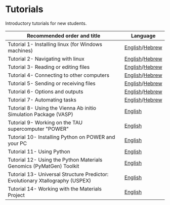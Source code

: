 # Tutorials
Introductory tutorials for new students. 

|Recommended order and title <img width=128/>|   Language   |                                             
| ---- | --- |
| Tutorial 1- Installing linux (for Windows machines) | [English](https://github.com/bmd-lab/tutorials/wiki/tutorial-1)/[Hebrew](https://github.com/bmd-lab/tutorials/wiki/%D7%94%D7%93%D7%A8%D7%9B%D7%94-1) |
| Tutorial 2- Navigating with linux | [English](https://github.com/bmd-lab/tutorials/wiki/tutorial-2)/[Hebrew](https://github.com/bmd-lab/tutorials/wiki/%D7%94%D7%93%D7%A8%D7%9B%D7%94-2) | 
| Tutorial 3- Reading or editing files | [English](https://github.com/bmd-lab/tutorials/wiki/tutorial-3)/[Hebrew](https://github.com/bmd-lab/tutorials/wiki/%D7%94%D7%93%D7%A8%D7%9B%D7%94-3) |
| Tutorial 4- Connecting to other computers | [English](https://github.com/bmd-lab/tutorials/wiki/tutorial-4)/[Hebrew](https://github.com/bmd-lab/tutorials/wiki/%D7%94%D7%93%D7%A8%D7%9B%D7%94-4) |
| Tutorial 5- Sending or receiving files | [English](https://github.com/bmd-lab/tutorials/wiki/tutorial-5)/[Hebrew](https://github.com/bmd-lab/tutorials/wiki/%D7%94%D7%93%D7%A8%D7%9B%D7%94-5) |
| Tutorial 6- Options and outputs | [English](https://github.com/bmd-lab/tutorials/wiki/tutorial-6)/[Hebrew](https://github.com/bmd-lab/tutorials/wiki/%D7%94%D7%93%D7%A8%D7%9B%D7%94-6) |
| Tutorial 7- Automating tasks | [English](https://github.com/bmd-lab/tutorials/wiki/tutorial-7)/[Hebrew](https://github.com/bmd-lab/tutorials/wiki/%D7%94%D7%93%D7%A8%D7%9B%D7%94-7) |
| Tutorial 8- Using the Vienna Ab initio Simulation Package (VASP)  | [English](https://github.com/bmd-lab/tutorials/wiki/tutorial-8) |
| Tutorial 9- Working on the TAU supercomputer "POWER" | [English](https://github.com/bmd-lab/tutorials/wiki/tutorial-9) |
| Tutorial 10- Installing Python on POWER and your PC | [English](https://github.com/bmd-lab/tutorials/wiki/tutorial-10) |
| Tutorial 11- Using Python | [English](https://github.com/bmd-lab/tutorials/wiki/tutorial-11) |
| Tutorial 12- Using the Python Materials Genomics (PyMatGen) Toolkit | [English](https://github.com/bmd-lab/tutorials/wiki/tutorial-12) |
| Tutorial 13- Universal Structure Predictor: Evolutionary Xtallography (USPEX) | [English](https://github.com/bmd-lab/tutorials/wiki/tutorial-13) |
| Tutorial 14- Working with the Materials Project | [English](https://github.com/bmd-lab/tutorials/wiki/tutorial-14) |
